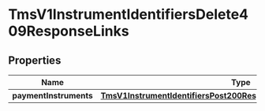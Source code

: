 
# TmsV1InstrumentIdentifiersDelete409ResponseLinks

## Properties
Name | Type | Description | Notes
------------ | ------------- | ------------- | -------------
**paymentInstruments** | [**TmsV1InstrumentIdentifiersPost200ResponseLinksPaymentInstruments**](TmsV1InstrumentIdentifiersPost200ResponseLinksPaymentInstruments.md) |  |  [optional]



